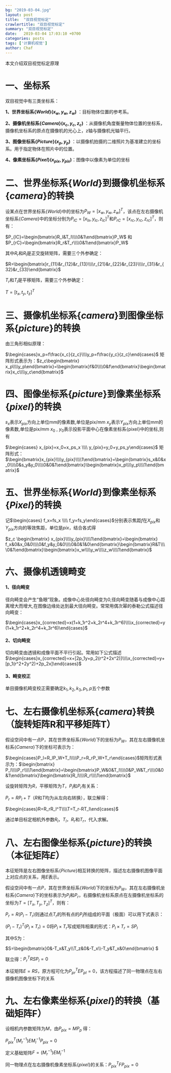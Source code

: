 ```yaml
---
bg: "2019-03-04.jpg"
layout: post
title:  "双目视觉标定"
crawlertitle: "双目视觉标定"
summary: "双目视觉标定"
date:   2019-03-04 17:03:10 +0700
categories: posts
tags: ['计算机视觉']
author: Chaf
---
```


本文介绍双目视觉标定原理

# 一、坐标系

双目视觉中有三类坐标系：

**1、世界坐标系$\{World\}(x_w,y_w,z_w)$** ：目标物体位置的参考系。

**2、摄像机坐标系$\{Camera\}(x_c,y_c,z_c)$** ：从摄像机角度衡量物体位置的坐标系，摄像机坐标系的原点在摄像机的光心上，z轴与摄像机光轴平行。

**3、图像坐标系$\{Picture\}(x_p,y_p)$** ：以摄像机拍摄的二维照片为基准建立的坐标系。用于指定物体在照片中的位置。

**4、像素坐标系$\{Pixel\}(x_{pix},y_{pix})$**：图像中以像素为单位的坐标

# 二、世界坐标系$\{ World \}$到摄像机坐标系$\{ camera \}​$的转换

设某点在世界坐标系$\{World\}​$中的坐标为$P_W=[x_w,y_w,z_w]^T​$，该点在左右摄像机坐标系$\{Camera\}​$中的坐标分别为$P_{lC}=[x_{lx},y_{lc},z_{lc}]^T​$和$P_{rC}=[x_{rc},y_{rc},z_{rc}]^T​$，则有：

$P_{lC}=\begin{bmatrix}R_l&T_l\\\\0&1\end{bmatrix}P_W​$ 和 $P_{rC}=\begin{bmatrix}R_r&T_r\\\\0&1\end{bmatrix}P_W​$

其中$R_r​$和$R_l​$是正交旋转矩阵，需要三个外参确定：

$R=\begin{bmatrix}r_{11}&r_{12}&r_{13}\\\\r_{21}&r_{22}&r_{23}\\\\r_{31}&r_{32}&r_{33}\end{bmatrix}$

$T_r$和$T_l$是平移矩阵，需要三个外参确定：

$T=[t_x,t_y,t_z]^T$

# 三、摄像机坐标系$\{ camera \}$到图像坐标系$\{ picture \}$的转换

由三角形相似原理：

$\begin{cases}x_p=f\frac{x_c}{z_c}\\\\y_p=f\frac{y_c}{z_c}\end{cases}​$ 矩阵形式表示为：$z_c\begin{bmatrix} x_p\\\\y_p\end{bmatrix}=\begin{bmatrix}f&0\\\\0&f\end{bmatrix}\begin{bmatrix}x_c\\\\y_c\end{bmatrix}​$

# 四、图像坐标系$\{ picture \}$到像素坐标系$\{ pixel \}$的转换

$s_x​$表示$X_{pix}​$方向上单位mm的像素数,单位是pix/mm
$x_y​$表示$Y_{pix}​$方向上单位mm的像素数,单位是pix/mm
$x_0​$ , $y_0​$表示投影平面中心在像素坐标系{pixel}中的坐标,则有

$\begin{cases} x_{pix}=x_0+x_ps_x \\\\  y_{pix}=y_0+y_ps_y\end{cases}​$ 矩阵形式：$\begin{bmatrix}x_{pix}\\\\y_{pix}\\\\1\end{bmatrix}=\begin{bmatrix}s_x&0&x_0\\\\0&s_y&y_0\\\\0&0&1\end{bmatrix}\begin{bmatrix}x_p\\\\y_p\\\\1\end{bmatrix}​$

# 五、世界坐标系$\{ World  \}$到像素坐标系$\{ Pixel \}$的转换

记$\begin{cases} f_x=fs_x \\\\ f_y=fs_y\end{cases}​$分别表示焦距$f​$在$X_{pix}​$和$Y_{pix}​$方向的等效焦距，单位是$pix​$，结合各式得

$z_c \begin{bmatrix} x_{pix}\\\\y_{pix}\\\\1\end{bmatrix}=\begin{bmatrix} f_x&0&x_0&0\\\\0&f_y&y_0&0\\\\0&0&1&0\end{bmatrix}\begin{bmatrix}R&T\\\\0&1\end{bmatrix}\begin{bmatrix}x_w\\\\y_w\\\\z_w\\\\1\end{bmatrix}$

# 六、摄像机透镜畸变

#### 1、径向畸变

径向畸变会产生“鱼眼”现象。成像中心处径向畸变为0,径向畸变随着与成像中心距离增大而增大,在图像边缘处达到最大径向畸变。常常用偶次幂的泰勒公式描述径向畸变：

$\begin{cases}x_{corrected}=x(1+k_1r^2+k_2r^4+k_3r^6)\\\\x_{corrected}=y(1+k_1r^2+k_2r^4+k_3r^6)\end{cases}​$

#### 2、切向畸变

切向畸变由透镜和成像平面不平行引起。常用如下公式描述
$\begin{cases}x_{corrected}=x+[2p_1y+p_2(r^2+2x^2)]\\\\x_{corrected}=y+[p_1(r^2+2y^2)+2p_2x]\end{cases}$​

#### 3、畸变校正

单目摄像机畸变校正需要确定$k_1,k_2,k_3,p_1,p​$五个参数 

# 七、左右摄像机坐标系$\{ camera  \}$转换（旋转矩阵R和平移矩阵T）

假设空间中有一点P，其在世界坐标系$\{World\}​$下的坐标为$P_W​$，其在左右摄像机坐标系$\{Camera\}​$下的坐标可表示为：

$\begin{cases}P_l=R_lP_W+T_l\\\\P_r=R_rP_W+T_r\end{cases}​$矩阵形式表示为：$\begin{bmatrix} P_l\\\\P_r\\\\1\end{bmatrix}=\begin{bmatrix}P_W&0&T_l\\\\0&P_W&T_r\\\\0&0&1\end{bmatrix}\begin{bmatrix}R_l\\\\R_r\\\\1\end{bmatrix}​$ 

设旋转矩阵为$R​$，平移矩阵为$T​$，$P_l​$和$P_r​$有关系：

$P_r=RP_l+T​$（$R​$和$T​$均为从左向右转换），联立解得：

$\begin{cases}R=R_rR_l^T\\\\T=T_r-RT_l\end{cases}​$

通过单目标定相机外参数$R_l，T_l，R_r​$和$T_r​$，代入求解。

# 八、左右图像坐标系$\{ picture \}$的转换（本征矩阵$E$）

本征矩阵是左右图像坐标系$\{Picture\}​$相互转换的矩阵，描述左右摄像机图像平面上对应点的关系，用$E​$表示。

假设空间中有一点$P​$，其在世界坐标系$\{World\}​$下的坐标为$P_W​$，其在左右摄像机坐标系$\{Camera\}​$下的坐标表示为$P_l​$和$P_r​$，右摄像机坐标系原点在左摄像机坐标系的坐标为$T=[T_x,T_y,T_z]^T​$，则有：

$P_r=R(P_l-T_r)​$则通过点$T_r​$的所有点的$P_l​$所组成的平面（极面）可以用下式表示：

$(P_l-T_r)^T(P_l\times T_r)=0​$将$P_l\times T_r​$写成矩阵相乘的形式：$P_l\times T_r=SP_l​$

其中S为：

$S=\begin{bmatrix}0&-T_x&T_y\\\\T_z&0&-T_x\\\\-T_y&T_x&0\end{bmatrix} $

联立得：$P_r^TRSP_l=0​$

本征矩阵$E=RS​$，原方程可化为$P^T_{pr}EP_{pl}=0​$，该方程描述了同一物理点在左右摄像机图像坐标下的关系

# 九、左右像素坐标系$\{ pixel \}$的转换（基础矩阵F）

设相机内参数矩阵为$M$，由$P_{pix}=MP_p$ 得：

$P_{pix}^T(M_r^{-1})EM_l^{-1}P_{pix}=0​$

定义基础矩阵$F=(M_r^{-1})EM_l^{-1}$

同一物理点在左右摄像机像素坐标系$\{ pixel \}$的关系：$P_{pix}^TFP_{pix}=0$

